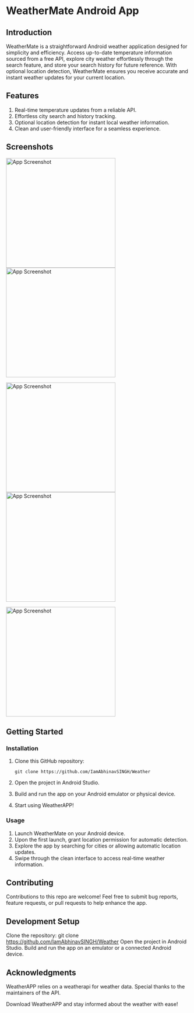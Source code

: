 # WeatherMate Android App


## Introduction

WeatherMate is a straightforward Android weather application designed for simplicity and efficiency. Access up-to-date temperature information sourced from a free API, explore city weather effortlessly through the search feature, and store your search history for future reference. With optional location detection, WeatherMate ensures you receive accurate and instant weather updates for your current location.

## Features

1. Real-time temperature updates from a reliable API.
2. Effortless city search and history tracking.
3. Optional location detection for instant local weather information.
4. Clean and user-friendly interface for a seamless experience.

## Screenshots

<img src="/screenshots/ss01.png" alt="App Screenshot" width="300"> <img src="/screenshots/ss03.png" alt="App Screenshot" width="300">


<img src="/screenshots/ss04.png" alt="App Screenshot" width="300"> <img src="/screenshots/ss05.png" alt="App Screenshot" width="300">


<img src="/screenshots/ss06.png" alt="App Screenshot" width="300"> 



## Getting Started

### Installation

1. Clone this GitHub repository:
   ```shell
   git clone https://github.com/IamAbhinavSINGH/Weather
   ```
2. Open the project in Android Studio.

3. Build and run the app on your Android emulator or physical device.

4. Start using WeatherAPP!

### Usage

1. Launch WeatherMate on your Android device.
2. Upon the first launch, grant location permission for automatic detection.
3. Explore the app by searching for cities or allowing automatic location updates.
4. Swipe through the clean interface to access real-time weather information.


## Contributing

Contributions to this repo are welcome! Feel free to submit bug reports, feature requests, or pull requests to help enhance the app.

## Development Setup

Clone the repository: git clone https://github.com/IamAbhinavSINGH/Weather
Open the project in Android Studio.
Build and run the app on an emulator or a connected Android device.

## Acknowledgments

WeatherAPP relies on a weatherapi for weather data. Special thanks to the maintainers of the API.

Download WeatherAPP and stay informed about the weather with ease!
